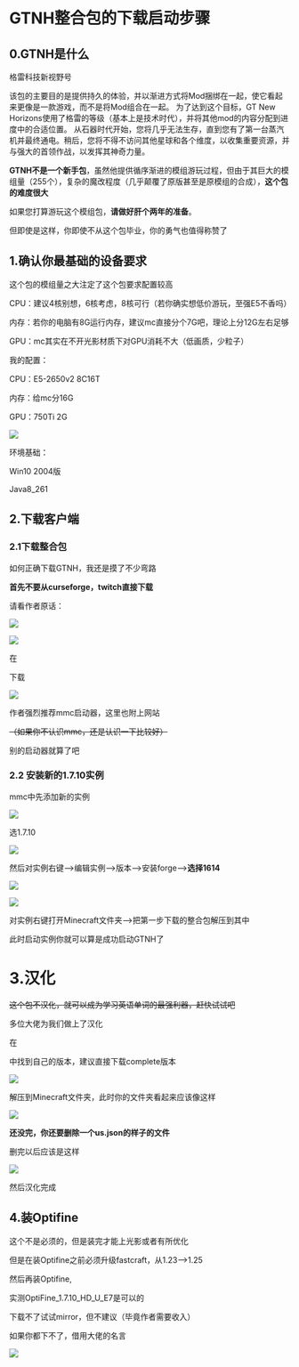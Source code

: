 # GTNH整合包的下载启动步骤

## 0.GTNH是什么

格雷科技新视野号 

[官方网站]: https://gtnh.miraheze.org/



[（curseforge整合包描述）]: https://www.curseforge.com/minecraft/modpacks/gt-new-horizon

该包的主要目的是提供持久的体验，并以渐进方式将Mod捆绑在一起，使它看起来更像是一款游戏，而不是将Mod组合在一起。
为了达到这个目标，GT New Horizons使用了格雷的等级（基本上是技术时代），并将其他mod的内容分配到进度中的合适位置。
从石器时代开始，您将几乎无法生存，直到您有了第一台蒸汽机并最终通电。稍后，您将不得不访问其他星球和各个维度，以收集重要资源，并与强大的首领作战，以发挥其神奇力量。



**GTNH不是一个新手包**，虽然他提供循序渐进的模组游玩过程，但由于其巨大的模组量（255个），复杂的魔改程度（几乎颠覆了原版甚至是原模组的合成），**这个包的难度很大**

如果您打算游玩这个模组包，**请做好肝个两年的准备**。

但即使是这样，你即使不从这个包毕业，你的勇气也值得称赞了



## 1.确认你最基础的设备要求

这个包的模组量之大注定了这个包要求配置较高

CPU：建议4核别想，6核考虑，8核可行（若你确实想低价游玩，至强E5不香吗）

内存：若你的电脑有8G运行内存，建议mc直接分个7G吧，理论上分12G左右足够

GPU：mc其实在不开光影材质下对GPU消耗不大（低画质，少粒子）



我的配置：

CPU：E5-2650v2 8C16T

内存：给mc分16G

GPU：750Ti 2G

![](C:\GitProject\daily\markdown\游戏类\图片\GTNH的安装\0.1.PNG)

环境基础：

Win10 2004版

Java8_261



## 2.下载客户端

### 2.1下载整合包

如何正确下载GTNH，我还是摸了不少弯路

**首先不要从curseforge，twitch直接下载**

请看作者原话：

![](C:\GitProject\daily\markdown\游戏类\图片\GTNH的安装\1.3.PNG)

![](C:\GitProject\daily\markdown\游戏类\图片\GTNH的安装\1.2.PNG)

在

[官方指定地点]: http://downloads.gtnewhorizons.com/ClientPacks/

下载

![](C:\GitProject\daily\markdown\游戏类\图片\GTNH的安装\1.1.PNG)



作者强烈推荐mmc启动器，这里也附上网站

[mmc官网]: https://multimc.org/

~~（如果你不认识mmc，还是认识一下比较好）~~

别的启动器就算了吧

### 2.2 安装新的1.7.10实例

mmc中先添加新的实例



![](C:\GitProject\daily\markdown\游戏类\图片\GTNH的安装\2.0.PNG)

选1.7.10

![](C:\GitProject\daily\markdown\游戏类\图片\GTNH的安装\2.1.PNG)

然后对实例右键-->编辑实例-->版本-->安装forge-->**选择1614**



![](C:\GitProject\daily\markdown\游戏类\图片\GTNH的安装\2.2.PNG)

![](C:\GitProject\daily\markdown\游戏类\图片\GTNH的安装\2.3.PNG)

对实例右键打开Minecraft文件夹-->把第一步下载的整合包解压到其中



此时启动实例你就可以算是成功启动GTNH了



# 3.汉化

~~这个包不汉化，就可以成为学习英语单词的最强利器，赶快试试吧~~

多位大佬为我们做上了汉化

[请到GIthub去贡献自己的星星]: https://github.com/Kiwi233/Translation-of-GTNH

在

[releases]: https://github.com/Kiwi233/Translation-of-GTNH/releases

中找到自己的版本，建议直接下载complete版本

![](C:\GitProject\daily\markdown\游戏类\图片\GTNH的安装\3.1.PNG)

解压到Minecraft文件夹，此时你的文件夹看起来应该像这样

![](C:\GitProject\daily\markdown\游戏类\图片\GTNH的安装\3.2.PNG)

**还没完，你还要删除一个us.json的样子的文件**

删完以后应该是这样

![](C:\GitProject\daily\markdown\游戏类\图片\GTNH的安装\3.3.PNG)



然后汉化完成



## 4.装Optifine

这个不是必须的，但是装完才能上光影或者有所优化

但是在装Optifine之前必须升级fastcraft，从1.23-->1.25

[fastcraft下载地址]: https://www.curseforge.com/minecraft/mc-mods/fastcraft

然后再装Optifine,

[下载地址]: https://optifine.net/downloads

实测OptiFine_1.7.10_HD_U_E7是可以的

下载不了试试mirror，但不建议（毕竟作者需要收入）

如果你都下不了，借用大佬的名言

![](C:\GitProject\daily\markdown\游戏类\图片\GTNH的安装\4.1.PNG)